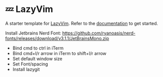 # 💤 LazyVim

A starter template for [LazyVim](https://github.com/LazyVim/LazyVim).
Refer to the [documentation](https://lazyvim.github.io/installation) to get started.

Install Jetbrains Nerd Font: 
https://github.com/ryanoasis/nerd-fonts/releases/download/v3.1.1/JetBrainsMono.zip

- Bind cmd to ctrl in iTerm 
- Bind cmd+l/r arrow in iTerm to shift+l/r arrow
- Set default window size 
- Set Font/spacing
- Install lazygit

